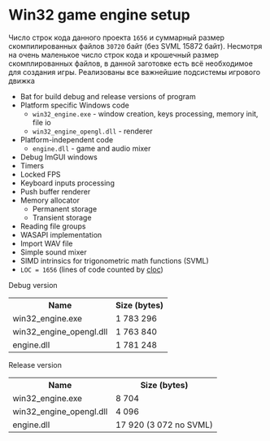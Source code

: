 # Win32 game engine setup

Число строк кода данного проекта `1656` и суммарный размер скомпилированных файлов `30720` байт (без SVML 15872 байт). Несмотря на очень маленькое число строк кода и крошечный размер скомплированных файлов, в данной заготовке есть всё необходимое для создания игры. Реализованы все важнейшие подсистемы игрового движка
* Bat for build debug and release versions of program
* Platform specific Windows code
  * `win32_engine.exe` - window creation, keys processing, memory init, file io
  * `win32_engine_opengl.dll` - renderer
* Platform-independent code
  * `engine.dll` - game and audio mixer
* Debug ImGUI windows
* Timers
* Locked FPS
* Keyboard inputs processing
* Push buffer renderer
* Memory allocator
  * Permanent storage
  * Transient storage
* Reading file groups
* WASAPI implementation
* Import WAV file
* Simple sound mixer
* SIMD intrinsics for trigonometric math functions (SVML)
* `LOC = 1656` (lines of code counted by [cloc](https://github.com/AlDanial/cloc))

Debug version
<table>
    <tr>
        <th>Name</th>
        <th>Size (bytes)</th>
    </tr>
    <tr>
        <td>win32_engine.exe</td>
        <td>1 783 296</td>
    </tr>
    <tr>
        <td>win32_engine_opengl.dll</td>
        <td>1 763 840</td>
    </tr>
    <tr>
        <td>engine.dll</td>
        <td>1 781 248</td>
    </tr>
</table>

Release version
<table>
    <tr>
        <th>Name</th>
        <th>Size (bytes)</th>
    </tr>
    <tr>
        <td>win32_engine.exe</td>
        <td>8 704</td>
    </tr>
    <tr>
        <td>win32_engine_opengl.dll</td>
        <td>4 096</td>
    </tr>
    <tr>
        <td>engine.dll</td>
        <td>17 920 (3 072 no SVML)</td>
    </tr>
</table>